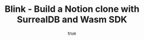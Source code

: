 ---
title: "Blink - Build a Notion clone with SurrealDB and Wasm SDK"
url: https://github.com/kearfy/blink 
category: Demos
author:
  name: Micha de Vries
  role: Software Engineer
  avatar: micha-de-vries
topics:
  - Beginner
  - Examples
---